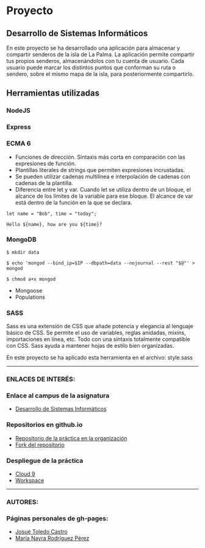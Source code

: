 # Proyecto 

## Desarrollo de Sistemas Informáticos

En este proyecto se ha desarrollado una aplicación para almacenar y compartir senderos de la isla de La Palma. 
La aplicación permite compartir tus propios senderos, almacenándolos con tu cuenta de usuario. 
Cada usuario puede marcar los distintos puntos que conforman su ruta o sendero, sobre el mismo mapa de la isla, para posteriormente compartirlo.


## Herramientas utilizadas

### NodeJS


### Express


### ECMA 6

* Funciones de dirección. Sintaxis más corta en comparación con las expresiones de función.
* Plantillas literales de strings que permiten expresiones incrustadas.
* Se pueden utilizar cadenas multilínea e interpolación de cadenas con cadenas de la plantilla.
* Diferencia entre let y var.
Cuando let se utiliza dentro de un bloque, el alcance de los límites de la variable para ese bloque. El alcance de var está dentro de la función en la que se declara.

`let name = "Bob", time = "today";`

`Hello ${name}, how are you ${time}?`

### MongoDB

`$ mkdir data`

`$ echo 'mongod --bind_ip=$IP --dbpath=data --nojournal --rest "$@"' > mongod`

`$ chmod a+x mongod`

* Mongoose
* Populations

### SASS

Sass es una extensión de CSS que añade potencia y elegancia al lenguaje básico de CSS. 
Se permite el uso de variables, reglas anidadas, mixins, importaciones en línea, etc. 
Todo con una sintaxis totalmente compatible con CSS. Sass ayuda a mantener hojas de estilo bien organizadas.

En este proyecto se ha aplicado esta herramienta en el archivo: style.sass

--------

### ENLACES DE INTERÉS:
### Enlace al campus de la asignatura

* [Desarrollo de Sistemas Informáticos](https://campusvirtual.ull.es/my/)


### Repositorios en github.io

* [Repositorio de la práctica en la organización](https://github.com/ULL-ESIT-GRADOII-DSI/proyecto-final-Josue-Nayra)
* [Fork del repositorio](https://github.com/alu0100406122/proyecto-final-Josue-Nayra)


### Despliegue de la práctica

* [Cloud 9]()
* [Workspace]()

--------

### AUTORES: 
### Páginas personales de gh-pages:

* [Josué Toledo Castro](http://josuetc94.github.io/)
* [María Nayra Rodríguez Pérez](http://alu0100406122.github.io/)